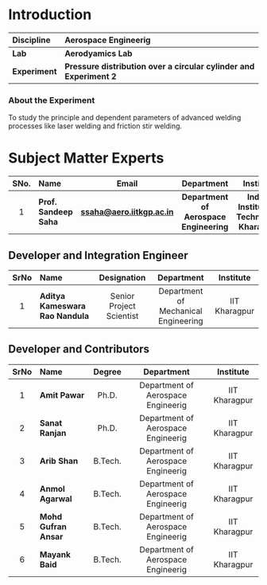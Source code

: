 # Introduction

<b>Discipline | <b> Aerospace Engineerig
:--|:--|
<b> Lab | <b> Aerodyamics Lab
<b> Experiment|     <b> Pressure distribution over a circular cylinder and Experiment 2

### About the Experiment 

To study the principle and dependent parameters of advanced welding processes like laser welding and friction stir welding.

# Subject Matter Experts
| SNo. | Name | Email | Department | Institute | Profile |
| :---: | :--- | :---: | :---: | :---: | :---: |
| 1 | **Prof. Sandeep Saha** | **ssaha@aero.iitkgp.ac.in** | **Department of Aerospace Engineering**| **Indian Institute of Technology Kharagpur** | ***[Profile](https://www.iitkgp.ac.in/department/AE/faculty/ae-ssaha)*** |

## Developer and Integration Engineer
| SrNo | Name | Designation | Department | Institute |
| :---: | :--- | :---: | :---: | :---: |
| 1 | **Aditya Kameswara Rao Nandula** | Senior Project Scientist | Department of Mechanical Engineering | IIT Kharagpur |

## Developer and Contributors
| SrNo | Name | Degree | Department | Institute |
| :---: | :--- | :---: | :---: | :---: |
| 1 | **Amit Pawar** | Ph.D. | Department of Aerospace Engineerig | IIT Kharagpur |
| 2 | **Sanat Ranjan** | Ph.D. | Department of Aerospace Engineerig | IIT Kharagpur |
| 3 | **Arib Shan** | B.Tech. | Department of Aerospace Engineerig | IIT Kharagpur |
| 4 | **Anmol Agarwal** | B.Tech. | Department of Aerospace Engineerig | IIT Kharagpur |
| 5 | **Mohd Gufran Ansar** | B.Tech. | Department of Aerospace Engineerig | IIT Kharagpur |
| 6 | **Mayank Baid** | B.Tech. | Department of Aerospace Engineerig | IIT Kharagpur |